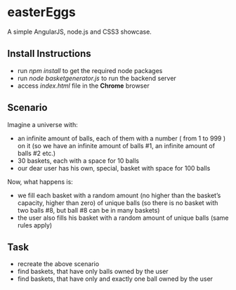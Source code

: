 easterEggs
==========

A simple AngularJS, node.js and CSS3 showcase. 

Install Instructions 
-------
* run *npm install* to get the required node packages 
* run *node basketgenerator.js* to run the backend server
* access *index.html* file in the **Chrome** browser

Scenario
--------
Imagine a universe with:
* an infinite amount of balls, each of them with a number ( from 1 to 999 ) on it (so we have an infinite amount of balls #1, an infinite amount of balls #2 etc.)
* 30 baskets, each with a space for 10 balls 
* our dear user has his own, special, basket with space for 100 balls

Now, what happens is:
* we fill each basket with a random amount (no higher than the basket’s capacity, higher than zero) of unique balls (so there is no basket with two balls #8, but ball #8 can be in many baskets)
* the user also fills his basket with a random amount of unique balls (same rules apply)

Task
----
* recreate the above scenario
* find baskets, that have only balls owned by the user
* find baskets, that have only and exactly one ball owned by the user